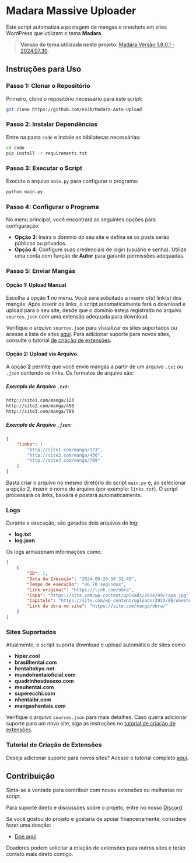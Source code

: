 # Madara Massive Uploader

Este script automatiza a postagem de mangas e oneshots em sites WordPress que utilizam o tema **Madara**.

> **Versão do tema utilizada neste projeto**: [Madara Versão 1.8.0.1 - 2024.07.30](https://mangabooth.com/product/wp-manga-theme-madara/).

## Instruções para Uso

### Passo 1: Clonar o Repositório

Primeiro, clone o repositório necessário para este script:

```bash
git clone https://github.com/e43b/Madara-Auto-Upload
```

### Passo 2: Instalar Dependências

Entre na pasta `code` e instale as bibliotecas necessárias:

```bash
cd code
pip install -r requirements.txt
```

### Passo 3: Executar o Script

Execute o arquivo `main.py` para configurar o programa:

```bash
python main.py
```

### Passo 4: Configurar o Programa

No menu principal, você encontrará as seguintes opções para configuração:

- **Opção 3**: Insira o domínio do seu site e defina se os posts serão públicos ou privados.
- **Opção 4**: Configure suas credenciais de login (usuário e senha). Utilize uma conta com função de **Autor** para garantir permissões adequadas.

### Passo 5: Enviar Mangás

#### Opção 1: Upload Manual

Escolha a opção **1** no menu. Você será solicitado a inserir o(s) link(s) dos mangás. Após inserir os links, o script automaticamente fará o download e upload para o seu site, desde que o domínio esteja registrado no arquivo `sources.json` com uma extensão adequada para download.

Verifique o arquivo `sources.json` para visualizar os sites suportados ou acesse a lista de sites [aqui](#sites-suportados). Para adicionar suporte para novos sites, consulte o tutorial [de criação de extensões](#tutorial-de-criação-de-extensões).

#### Opção 2: Upload via Arquivo

A opção **2** permite que você envie mangás a partir de um arquivo `.txt` ou `.json` contendo os links. Os formatos de arquivo são:

##### Exemplo de Arquivo `.txt`:

```txt
http://site1.com/manga/123
http://site2.com/manga/456
http://site3.com/manga/789
```

##### Exemplo de Arquivo `.json`:

```json
{
    "links": [
        "http://site1.com/manga/123",
        "http://site2.com/manga/456",
        "http://site3.com/manga/789"
    ]
}
```

Basta criar o arquivo no mesmo diretório do script `main.py` e, ao selecionar a opção 2, inserir o nome do arquivo (por exemplo: `links.txt`). O script processará os links, baixará e postará automaticamente.

### Logs

Durante a execução, são gerados dois arquivos de log:

- **log.txt**
- **log.json**

Os logs armazenam informações como:

```json
[
    {
        "ID": 1,
        "Data da Execução": "2024-09-20 10:32:49",
        "Tempo de execução": "46.70 segundos",
        "Link original": "https://link.com/obra",
        "Capa": "https://site.com/wp-content/uploads/2024/09/capa.jpg",
        "Capitulo": "https://site.com/wp-content/uploads/2024/09/oneshot.zip",
        "Link da obra no site": "https://site.com/manga/obra/"
    }
]
```

### Sites Suportados

Atualmente, o script suporta download e upload automático de sites como:

- **hiper.cool**
- **brasilhentai.com**
- **hentaitokyo.net**
- **mundohentaioficial.com**
- **quadrinhosdesexo.com**
- **meuhentai.com**
- **superecchi.com**
- **nhentaibr.com**
- **mangashentais.com**

Verifique o arquivo `sources.json` para mais detalhes. Caso queira adicionar suporte para um novo site, siga as instruções no [tutorial de criação de extensões](#tutorial-de-criação-de-extensões).

### Tutorial de Criação de Extensões

Deseja adicionar suporte para novos sites? Acesse o tutorial completo [aqui](extensao.md).

## Contribuição

Sinta-se à vontade para contribuir com novas extensões ou melhorias no script. 

Para suporte direto e discussões sobre o projeto, entre no nosso [Discord](https://discord.gg/SQKcCAuBRr).

Se você gostou do projeto e gostaria de apoiar financeiramente, considere fazer uma doação:

- [Doe aqui](https://oxapay.com/donate/70144069)

Doadores podem solicitar a criação de extensões para outros sites e terão contato mais direto comigo.
